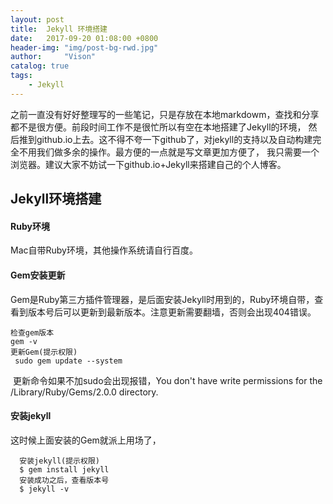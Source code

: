 ```yaml
---
layout: post
title:  Jekyll 环境搭建
date:   2017-09-20 01:08:00 +0800
header-img: "img/post-bg-rwd.jpg"
author:     "Vison"
catalog: true
tags:
    - Jekyll
---
```


之前一直没有好好整理写的一些笔记，只是存放在本地markdowm，查找和分享都不是很方便。前段时间工作不是很忙所以有空在本地搭建了Jekyll的环境，
然后推到github.io上去。这不得不夸一下github了，对jekyll的支持以及自动构建完全不用我们做多余的操作。最方便的一点就是写文章更加方便了，
我只需要一个浏览器。建议大家不妨试一下github.io+Jekyll来搭建自己的个人博客。

## Jekyll环境搭建

#### Ruby环境

  Mac自带Ruby环境，其他操作系统请自行百度。
  
#### Gem安装更新

  Gem是Ruby第三方插件管理器，是后面安装Jekyll时用到的，Ruby环境自带，查看到版本号后可以更新到最新版本。注意更新需要翻墙，否则会出现404错误。
  ```
  检查gem版本
  gem -v
  更新Gem(提示权限)
  sudo gem update --system
  ```
  更新命令如果不加sudo会出现报错，You don't have write permissions for the /Library/Ruby/Gems/2.0.0 directory.
  
#### 安装jekyll

这时候上面安装的Gem就派上用场了，
  ```
    安装jekyll(提示权限)
    $ gem install jekyll
    安装成功之后，查看版本号
    $ jekyll -v
  ```
